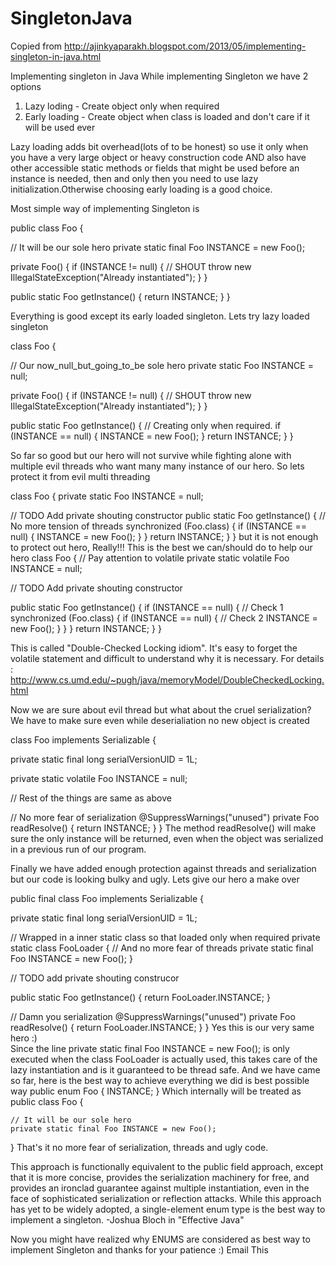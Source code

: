 # SingletonJava
Copied from http://ajinkyaparakh.blogspot.com/2013/05/implementing-singleton-in-java.html


Implementing singleton in Java
While implementing Singleton we have 2 options 
1. Lazy loding - Create object only when required
2. Early loading - Create object when class is loaded and don't care if it will be used ever

Lazy loading adds bit overhead(lots of to be honest) so use it only when you have a very large object or heavy construction code AND also have other accessible static methods or fields that might be used before an instance is needed, then and only then you need to use lazy initialization.Otherwise choosing early loading is a good choice.

Most simple way of implementing Singleton is 

public class Foo {

 // It will be our sole hero
 private static final Foo INSTANCE = new Foo();

 private Foo() {
  if (INSTANCE != null) {
   // SHOUT
   throw new IllegalStateException("Already instantiated");
  }
 }

 public static Foo getInstance() {
  return INSTANCE;
 }
}

Everything is good except its early loaded singleton. Lets try lazy loaded singleton

class Foo {

 // Our now_null_but_going_to_be sole hero
 private static Foo INSTANCE = null;

 private Foo() {
  if (INSTANCE != null) {
   // SHOUT
   throw new IllegalStateException("Already instantiated");
  }
 }

 public static Foo getInstance() {
  // Creating only when required.
  if (INSTANCE == null) {
   INSTANCE = new Foo();
  }
  return INSTANCE;
 }
}

So far so good but our hero will not survive while fighting alone with multiple evil threads who want many many instance of our hero.
So lets protect it from evil multi threading

class Foo {
 private static Foo INSTANCE = null;

 // TODO Add private shouting constructor
 public static Foo getInstance() {
  // No more tension of threads
  synchronized (Foo.class) {
   if (INSTANCE == null) {
    INSTANCE = new Foo();
   }
  }
  return INSTANCE;
 }
}
but it is not enough to protect out hero, Really!!! This is the best we can/should do to help our hero
class Foo {
 // Pay attention to volatile
 private static volatile Foo INSTANCE = null;

 // TODO Add private shouting constructor

 public static Foo getInstance() {
  if (INSTANCE == null) { // Check 1
   synchronized (Foo.class) {
    if (INSTANCE == null) { // Check 2
     INSTANCE = new Foo();
    }
   }
  }
  return INSTANCE;
 }
}

This is called "Double-Checked Locking idiom". It's easy to forget the volatile statement and difficult to understand why it is necessary. 
For details :  http://www.cs.umd.edu/~pugh/java/memoryModel/DoubleCheckedLocking.html

Now we are sure about evil thread but what about the cruel serialization? We have to make sure even while deserialiation no new object is created

class Foo implements Serializable {

 private static final long serialVersionUID = 1L;

 private static volatile Foo INSTANCE = null;

 // Rest of the things are same as above

 // No more fear of serialization
 @SuppressWarnings("unused")
 private Foo readResolve() {
  return INSTANCE;
 }
}
The method readResolve() will make sure the only instance will be returned, even when the object was serialized in a previous run of our program.

Finally we have added enough protection  against threads and serialization but our code is looking bulky and ugly. Lets give our hero a make over

public final class Foo implements Serializable {

 private static final long serialVersionUID = 1L;

 // Wrapped in a inner static class so that loaded only when required
 private static class FooLoader {
  // And no more fear of threads
  private static final Foo INSTANCE = new Foo();
 }

 // TODO add private shouting construcor

 public static Foo getInstance() {
  return FooLoader.INSTANCE;
 }

 // Damn you serialization
 @SuppressWarnings("unused")
 private Foo readResolve() {
  return FooLoader.INSTANCE;
 }
}
Yes this is our very same hero :)  
Since the line private static final Foo INSTANCE = new Foo(); is only executed when the class FooLoader is actually used, this takes care of the lazy instantiation and is it guaranteed to be thread safe.
And we have came so far, here is the best way to achieve everything we did is best possible way
public enum Foo {
       INSTANCE;
   }
Which internally will be treated as 
public class Foo {

    // It will be our sole hero
    private static final Foo INSTANCE = new Foo();
}
That's it no more fear of serialization, threads and ugly code.
   
This approach is functionally equivalent to the public field approach, except that it is more concise, provides the serialization machinery for free, and provides an ironclad guarantee against multiple instantiation, even in the face of sophisticated serialization or reflection attacks. While this approach has yet to be widely adopted, a single-element enum type is the best way to implement a singleton.
-Joshua Bloch in "Effective Java"      

Now you might have realized why ENUMS are considered as best way to implement Singleton and thanks for your patience :)
Email This
